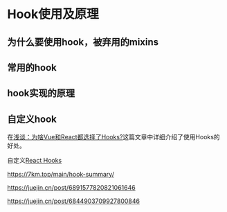 # Hook使用及原理

## 为什么要使用hook，被弃用的mixins

## 常用的hook

## hook实现的原理

## 自定义hook



在[浅谈：为啥Vue和React都选择了Hooks?](https://juejin.cn/post/7066951709678895141)这篇文章中详细介绍了使用Hooks的好处。


自定义[React Hooks](https://juejin.cn/post/6844903709927800846)

https://7km.top/main/hook-summary/

https://juejin.cn/post/6891577820821061646

https://juejin.cn/post/6844903709927800846